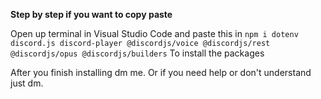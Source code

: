 **Step by step if you want to copy paste**

Open up terminal in Visual Studio Code and paste this in ``npm i dotenv discord.js discord-player @discordjs/voice @discordjs/rest @discordjs/opus @discordjs/builders``
To install the packages 

After you finish installing dm me.
Or if you need help or don't understand just dm.
